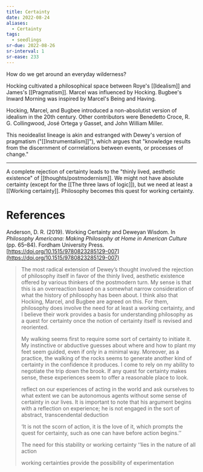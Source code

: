 ```yaml
---
title: Certainty
date: 2022-08-24
aliases:
  - Certainty
tags:
  - seedlings
sr-due: 2022-08-26
sr-interval: 1
sr-ease: 233
---
```

How do we get around an everyday wilderness?

Hocking cultivated a philosophical space between Roye's [[Idealism]] and James's [[Pragmatism]]. Marcel was influenced by Hocking. Bugbee's Inward Morning was inspired by Marcel's Being and Having.

Hocking, Marcel, and Bugbee introduced a non-absolutist version of idealism in the 20th century. Other contributors were Benedetto Croce, R. G. Collingwood, José Ortega y Gasset, and John William Miller.

This neoidealist lineage is akin and estranged with Dewey's version of pragmatism ("[[Instrumentalism]]"), which argues that "knowledge results from the discernment of corrrelations between events, or processes of change."

***
A complete rejection of certainty leads to the "thinly lived, aesthetic existence" of [[thoughts/postmodernism]]. We might not have absolute certainty (except for the [[The three laws of logic]]), but we need at least a [[Working certainty]]. Philosophy becomes this quest for working certainty.




# References

Anderson, D. R. (2019). Working Certainty and Deweyan Wisdom. In _Philosophy Americana: Making Philosophy at Home in American Culture_ (pp. 65–84). Fordham University Press. [https://doi.org/10.1515/9780823285129-007](https://doi.org/10.1515/9780823285129-007)
>The most radical extension of Dewey’s thought involved the rejection of philosophy itself in favor of the thinly lived, aesthetic existence offered by various thinkers of the postmodern turn. My sense is that this is an overreaction based on a somewhat narrow consideration of what the history of philosophy has been about. I think also that Hocking, Marcel, and Bugbee are agreed on this. For them, philosophy does involve the need for at least a working certainty, and I believe their work provides a basis for understanding philosophy as a quest for certainty once the notion of certainty itself is revised and reoriented.
>
>My walking seems first to require some sort of certainty to initiate it. My instinctive or abductive guesses about where and how to plant my feet seem guided, even if only in a minimal way. Moreover, as a practice, the walking of the rocks seems to generate another kind of certainty in the confidence it produces. I come to rely on my ability to negotiate the trip down the brook. If any quest for certainty makes sense, these experiences seem to offer a reasonable place to look.
>
>reflect on our experiences of acting in the world and ask ourselves to what extent we can be autonomous agents without some sense of certainty in our lives. It is important to note that his argument begins with a reflection on experience; he is not engaged in the sort of abstract, transcendental deduction
>
>‘It is not the scorn of action, it is the love of it, which prompts the quest for certainty, such as one can have before action begins.’’
>
>The need for this stability or working certainty ‘‘lies in the nature of all action
>
>working certainties provide the possibility of experimentation